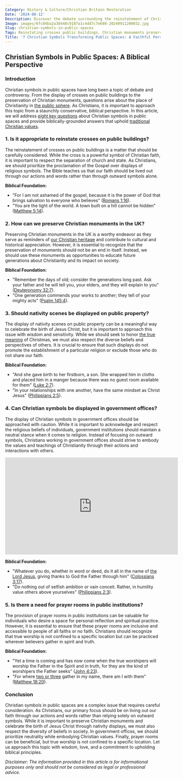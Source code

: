 ```yaml
---
Category: History & Culture/Christian Britain Restoration
Date: '2024-08-12'
Description: Discover the debate surrounding the reinstatement of Christian symbols in public spaces like government offices and public buildings. Explore the preservation of Christian monuments in the UK and the display of Nativity scenes on public property.
Image: images/6fc84ba2a38448c9187a1c4dd7c7e608-20240911200032.jpg
Slug: christian-symbols-in-public-spaces
Tags: Reinstating crosses public buildings, Christian monuments preservation UK, Nativity scenes public property, Christian symbols government offices, Restoring prayer rooms public institutions
Title: '7 Christian Symbols Transforming Public Spaces: A Faithful Perspective'
---
```


## Christian Symbols in Public Spaces: A Biblical Perspective

### Introduction

Christian symbols in public spaces have long been a topic of debate and controversy. From the display of crosses on public buildings to the preservation of Christian monuments, questions arise about the place of Christianity in [the public sphere](/public-engagement-intelligent-design). As Christians, it is important to approach this topic from a staunchly conservative, biblical perspective. In this article, we will address [eight key questions](/preserving-christian-demographics) about Christian symbols in public spaces and provide biblically-grounded answers that uphold [traditional Christian values](/critiquing-modern-art).

### 1. Is it appropriate to reinstate crosses on public buildings?

The reinstatement of crosses on public buildings is a matter that should be carefully considered. While the cross is a powerful symbol of Christian faith, it is important to respect the separation of church and state. As Christians, we should prioritize the proclamation of the Gospel over displays of religious symbols. The Bible teaches us that our faith should be lived out through our actions and words rather than through outward symbols alone.

**Biblical Foundation:**
- "For I am not ashamed of the gospel, because it is the power of God that brings salvation to everyone who believes" ([Romans 1:16](https://www.bibleref.com/Romans/1/Romans-1-16.html)).
- "You are the light of the world. A town built on a hill cannot be hidden" ([Matthew 5:14](https://www.bibleref.com/Matthew/5/Matthew-5-14.html)).

### 2. How can we preserve Christian monuments in the UK?

Preserving Christian monuments in the UK is a worthy endeavor as they serve as reminders of [our Christian heritage](/preserving-christian-demographics) and contribute to cultural and historical appreciation. However, it is essential to recognize that the preservation of monuments should not be an end in itself. Instead, we should use these monuments as opportunities to educate future generations about Christianity and its impact on society.

**Biblical Foundation:**
- "Remember the days of old; consider the generations long past. Ask your father and he will tell you, your elders, and they will explain to you" ([Deuteronomy 32:7](https://www.bibleref.com/Deuteronomy/32/Deuteronomy-32-7.html)).
- "One generation commends your works to another; they tell of your mighty acts" ([Psalm 145:4](https://www.bibleref.com/Psalm/145/Psalm-145-4.html)).

### 3. Should nativity scenes be displayed on public property?

The display of nativity scenes on public property can be a meaningful way to celebrate the birth of Jesus Christ, but it is important to approach this issue with wisdom and sensitivity. While we should seek to honor [the true meaning](/journey-to-faith-understanding-and-embracing-christianity) of Christmas, we must also respect the diverse beliefs and perspectives of others. It is crucial to ensure that such displays do not promote the establishment of a particular religion or exclude those who do not share our faith.

**Biblical Foundation:**
- "And she gave birth to her firstborn, a son. She wrapped him in cloths and placed him in a manger because there was no guest room available for them" ([Luke 2:7](https://www.bibleref.com/Luke/2/Luke-2-7.html)).
- "In your relationships with one another, have the same mindset as Christ Jesus" ([Philippians 2:5](https://www.bibleref.com/Philippians/2/Philippians-2-5.html)).

### 4. Can Christian symbols be displayed in government offices?

The display of Christian symbols in government offices should be approached with caution. While it is important to acknowledge and respect the religious beliefs of individuals, government institutions should maintain a neutral stance when it comes to religion. Instead of focusing on outward symbols, Christians working in government offices should strive to embody the values and teachings of Christianity through their actions and interactions with others.


<iframe width="560" height="315" src="https://www.youtube.com/embed/J-9aWSSIcwg" frameborder="0" allow="autoplay; encrypted-media" allowfullscreen></iframe>


**Biblical Foundation:**
- "Whatever you do, whether in word or deed, do it all in the name of [the Lord Jesus](/critiquing-modern-art), giving thanks to God the Father through him" ([Colossians 3:17](https://www.bibleref.com/Colossians/3/Colossians-3-17.html)).
- "Do nothing out of selfish ambition or vain conceit. Rather, in humility value others above yourselves" ([Philippians 2:3](https://www.bibleref.com/Philippians/2/Philippians-2-3.html)).

### 5. Is there a need for prayer rooms in public institutions?

The provision of prayer rooms in public institutions can be valuable for individuals who desire a space for personal reflection and spiritual practice. However, it is essential to ensure that these prayer rooms are inclusive and accessible to people of all faiths or no faith. Christians should recognize that true worship is not confined to a specific location but can be practiced wherever believers gather in spirit and truth.

**Biblical Foundation:**
- "Yet a time is coming and has now come when the true worshipers will worship the Father in the Spirit and in truth, for they are the kind of worshipers the Father seeks" ([John 4:23](https://www.bibleref.com/John/4/John-4-23.html)).
- "For where [two or three](/unveiling-the-biblical-significance-of-the-number-2-a-comprehensive-guide-for-christian-readers) gather in my name, there am I with them" ([Matthew 18:20](https://www.bibleref.com/Matthew/18/Matthew-18-20.html)).

### Conclusion

Christian symbols in public spaces are a complex issue that requires careful consideration. As Christians, our primary focus should be on living out our faith through our actions and words rather than relying solely on outward symbols. While it is important to preserve Christian monuments and celebrate the birth of Jesus Christ through nativity displays, we must also respect the diversity of beliefs in society. In government offices, we should prioritize neutrality while embodying Christian values. Finally, prayer rooms can be beneficial, but true worship is not confined to a specific location. Let us approach this topic with wisdom, love, and a commitment to upholding biblical principles.

*Disclaimer: The information provided in this article is for informational purposes only and should not be considered as legal or professional advice.*